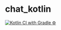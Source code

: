 # chat_kotlin

[![Kotlin CI with Gradle ⚙](https://github.com/jasonstrs/chat_kotlin/actions/workflows/test.yml/badge.svg)](https://github.com/jasonstrs/chat_kotlin/actions/workflows/test.yml)
